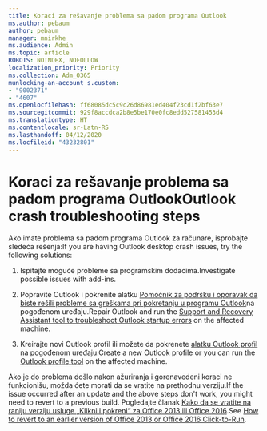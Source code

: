 ```yaml
---
title: Koraci za rešavanje problema sa padom programa Outlook
ms.author: pebaum
author: pebaum
manager: mnirkhe
ms.audience: Admin
ms.topic: article
ROBOTS: NOINDEX, NOFOLLOW
localization_priority: Priority
ms.collection: Adm_O365
munlocking-an-account s.custom:
- "9002371"
- "4607"
ms.openlocfilehash: ff68085dc5c9c26d86981ed404f23cd1f2bf63e7
ms.sourcegitcommit: 929f8accdca2b8e5be170e0fc8edd527581453d4
ms.translationtype: HT
ms.contentlocale: sr-Latn-RS
ms.lasthandoff: 04/12/2020
ms.locfileid: "43232801"
---
```

# <a name="outlook-crash-troubleshooting-steps"></a><span data-ttu-id="98b02-102">Koraci za rešavanje problema sa padom programa Outlook</span><span class="sxs-lookup"><span data-stu-id="98b02-102">Outlook crash troubleshooting steps</span></span>

<span data-ttu-id="98b02-103">Ako imate problema sa padom programa Outlook za računare, isprobajte sledeća rešenja:</span><span class="sxs-lookup"><span data-stu-id="98b02-103">If you are having Outlook desktop crash issues, try the following solutions:</span></span>

1. <span data-ttu-id="98b02-104">Ispitajte moguće probleme sa programskim dodacima.</span><span class="sxs-lookup"><span data-stu-id="98b02-104">Investigate possible issues with add-ins.</span></span>

2. <span data-ttu-id="98b02-105">Popravite Outlook i pokrenite alatku [Pomoćnik za podršku i oporavak da biste rešili probleme sa greškama pri pokretanju u programu Outlook](https://aka.ms/SaRA-OutlookWontStart)na pogođenom uređaju.</span><span class="sxs-lookup"><span data-stu-id="98b02-105">Repair Outlook and run the [Support and Recovery Assistant tool to troubleshoot Outlook startup errors](https://aka.ms/SaRA-OutlookWontStart) on the affected machine.</span></span>

3. <span data-ttu-id="98b02-106">Kreirajte novi Outlook profil ili možete da pokrenete [alatku Outlook profil](https://aka.ms/SaRA-OutlookSetupProfile) na pogođenom uređaju.</span><span class="sxs-lookup"><span data-stu-id="98b02-106">Create a new Outlook profile or you can run the [Outlook profile tool](https://aka.ms/SaRA-OutlookSetupProfile) on the affected machine.</span></span>

<span data-ttu-id="98b02-107">Ako je do problema došlo nakon ažuriranja i gorenavedeni koraci ne funkcionišu, možda ćete morati da se vratite na prethodnu verziju.</span><span class="sxs-lookup"><span data-stu-id="98b02-107">If the issue occurred after an update and the above steps don't work, you might need to revert to a previous build.</span></span> <span data-ttu-id="98b02-108">Pogledajte članak [Kako da se vratite na raniju verziju usluge „Klikni i pokreni“ za Office 2013 ili Office 2016](https://support.microsoft.com/help/2770432).</span><span class="sxs-lookup"><span data-stu-id="98b02-108">See [How to revert to an earlier version of Office 2013 or Office 2016 Click-to-Run](https://support.microsoft.com/help/2770432).</span></span>
